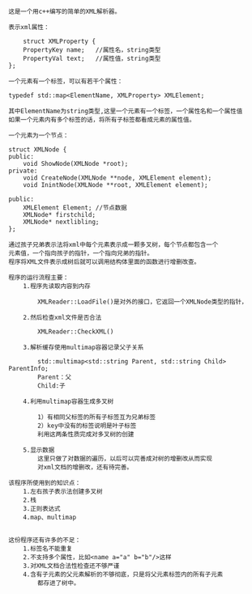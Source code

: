 	这是一个用c++编写的简单的XML解析器。
	
	表示xml属性：
	
		struct XMLProperty {
		PropertyKey name;   //属性名，string类型
		PropertyVal text;   //属性值，string类型
	};
	
	一个元素有一个标签，可以有若干个属性：
	
	typedef std::map<ElementName, XMLProperty> XMLElement;
	
	其中ElementName为string类型,这里一个元素有一个标签，一个属性名和一个属性值
	如果一个元素内有多个标签的话，将所有子标签都看成元素的属性值。
	
	一个元素为一个节点：
	
	struct XMLNode {
	public:
		void ShowNode(XMLNode *root);
	private:
		void CreateNode(XMLNode **node, XMLElement element);
		void InintNode(XMLNode **root, XMLElement element);
		
	public:
		XMLElement Element; //节点数据
		XMLNode* firstchild; 
		XMLNode* nextlibling;  
	};
	
	通过孩子兄弟表示法将xml中每个元素表示成一颗多叉树，每个节点都包含一个
	元素值，一个指向孩子的指针，一个指向兄弟的指针。
	程序将XML文件表示成树后就可以调用结构体里面的函数进行增删改查。
	
	程序的运行流程主要：
		1.程序先读取内容到内存
		
			XMLReader::LoadFile()是对外的接口，它返回一个XMLNode类型的指针，
		
		2.然后检查xml文件是否合法
		
			XMLReader::CheckXML()
		
		3.解析缓存使用multimap容器记录父子关系
		
			std::multimap<std::string Parent, std::string Child> ParentInfo; 
			Parent：父
			Child:子
			
		4.利用multimap容器生成多叉树
		
			1）有相同父标签的所有子标签互为兄弟标签
			2）key中没有的标签说明是叶子标签
			利用这两条性质完成对多叉树的创建
			
		5.显示数据
			这里只做了对数据的遍历，以后可以完善成对树的增删改从而实现
			对xml文档的增删改，还有待完善。
	
	该程序所使用到的知识点：
		1.左右孩子表示法创建多叉树
		2.栈
		3.正则表达式
		4.map、multimap
	
	
	这份程序还有许多的不足：
		1.标签名不能重复
		2.不支持多个属性，比如<name a="a" b="b"/>这样
		3.对XML文档合法性检查还不够严谨
		4.含有子元素的父元素解析的不够彻底，只是将父元素标签内的所有子元素
			都存进了树中。